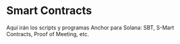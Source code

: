 # Smart Contracts

Aquí irán los scripts y programas Anchor para Solana: SBT, S-Mart Contracts, Proof of Meeting, etc.